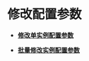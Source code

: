# 修改配置参数<a name="ZH-CN_TOPIC_0000001117979504"></a>

-   **[修改单实例配置参数](修改单实例配置参数.md)**  

-   **[批量修改实例配置参数](批量修改实例配置参数.md)**  



